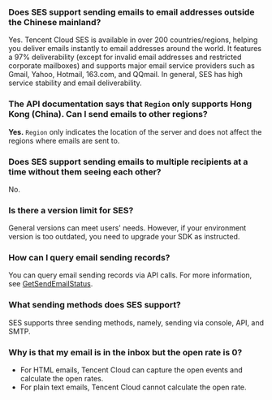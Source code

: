 [](id:que1) 
### Does SES support sending emails to email addresses outside the Chinese mainland?
Yes. Tencent Cloud SES is available in over 200 countries/regions, helping you deliver emails instantly to email addresses around the world. It features a 97% deliverability (except for invalid email addresses and restricted corporate mailboxes) and supports major email service providers such as Gmail, Yahoo, Hotmail, 163.com, and QQmail. In general, SES has high service stability and email deliverability.


[](id:que2) 
### The API documentation says that `Region` only supports Hong Kong (China). Can I send emails to other regions?
**Yes.** `Region` only indicates the location of the server and does not affect the regions where emails are sent to.

[](id:que3) 
### Does SES support sending emails to multiple recipients at a time without them seeing each other?
No.

[](id:que4) 
### Is there a version limit for SES?
General versions can meet users' needs. However, if your environment version is too outdated, you need to upgrade your SDK as instructed.

[](id:que5) 
### How can I query email sending records?
You can query email sending records via API calls. For more information, see [GetSendEmailStatus](https://intl.cloud.tencent.com/document/product/1084/39502).
 
 [](id:que6) 
### What sending methods does SES support?
SES supports three sending methods, namely, sending via console, API, and SMTP.


[](id:que7) 
### Why is that my email is in the inbox but the open rate is 0?
- For HTML emails, Tencent Cloud can capture the open events and calculate the open rates.
- For plain text emails, Tencent Cloud cannot calculate the open rate.
